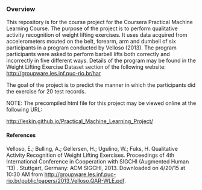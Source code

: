 ### Overview

This repository is for the course project for the Coursera Practical Machine Learning Course.  The purpose of the project is to perform qualitative activity recognition of weight lifting exercises.  It uses data acquired from accelerometers mouted on the belt, forearm, arm and dumbell of six participants in a program conducted by Velloso (2013).  The program participants were asked to perform barbell lifts both correctly and incorrectly in five different ways.  Details of the program may be found in the Weight Lifting Exercise Dataset section of the following website: http://groupware.les.inf.puc-rio.br/har

The goal of the project is to predict the manner in which the participants did the exercise for 20 test records.

NOTE: The precompiled html file for this project may be viewed online at the following URL:

http://leskin.github.io/Practical_Machine_Learning_Project/

#### References

Velloso, E.; Bulling, A.; Gellersen, H.; Ugulino, W.; Fuks, H. Qualitative Activity Recognition of Weight Lifting Exercises. Proceedings of 4th International Conference in Cooperation with SIGCHI (Augmented Human '13) . Stuttgart, Germany: ACM SIGCHI, 2013. Downloaded on 4/20/15 at 10:30 AM from http://groupware.les.inf.puc-rio.br/public/papers/2013.Velloso.QAR-WLE.pdf.
